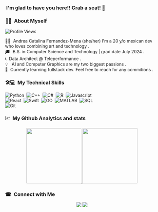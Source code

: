 ### &nbsp;I'm glad to have you here!! Grab a seat! 👋

### 👩‍💻 &nbsp;About Myself

<p align="left"> <img src="https://komarev.com/ghpvc/?username=Catalina-fdzmena&label=Views&color=blue&style=plastic" alt="Profile Views" /> </p>

👩‍💼 &nbsp;Andrea Catalina Fernandez-Mena (she/her) I'm a 20 y/o mexican dev who loves combining art and technology .\
🎓 &nbsp;B.S. in Computer Science and Technology | grad date July 2024 .\
📞 &nbsp;Data Architect @ Teleperformance .\
💡  &nbsp; AI and Computer Graphics are my two biggest passions .\
💬 &nbsp;Currently learning fullstack dev. Feel free to reach for any commitions .




### 🛠💻 &nbsp;My Technical Skills 

![Python](https://img.shields.io/badge/-Python-05122A?style=flat&logo=python)&nbsp;
![C++](https://img.shields.io/badge/-C++-05122A?style=flat&logo=C%2B%2B&logoColor=00599C)&nbsp;
![C#](https://img.shields.io/badge/-Csharp-05122A?style=flat&logo=Csharp)&nbsp;
![R](https://img.shields.io/badge/-R-05122A?style=flat&logo=R)&nbsp;
![Javascript](https://img.shields.io/badge/-Javascript-05122A?style=flat&logo=Javascript)&nbsp;\
![React](https://img.shields.io/badge/-React-05122A?style=flat&logo=React)&nbsp;
![Swift](https://img.shields.io/badge/-Swift-05122A?style=flat&logo=Swift)&nbsp;
![GO](https://img.shields.io/badge/-GO-05122A?style=flat&logo=GO)&nbsp;
![MATLAB](https://img.shields.io/badge/-MATLAB-05122A?style=flat&logo=MATLAB)&nbsp;
![SQL](https://img.shields.io/badge/-SQL-05122A?style=flat&logo=MySQL)&nbsp;\
![Git](https://img.shields.io/badge/-Git-05122A?style=flat&logo=git)&nbsp;


### 📈 &nbsp;My Github Analytics and stats

<p align="center">
<a href="https://github.com/Catalina-fdzmena">
  <img height="180em" src="https://github-readme-stats-eight-theta.vercel.app/api?username=Catalina-fdzmena&show_icons=true&theme=algolia&include_all_commits=true&count_private=true"/>
  <img height="180em" src="https://github-readme-stats-eight-theta.vercel.app/api/top-langs/?username=Catalina-fdzmena&layout=compact&langs_count=8&theme=algolia"/>
</a>
</p>

### ☎ &nbsp;Connect with Me

<p align="center">
<a href="https://www.linkedin.com/in/catalina-fernandez-mena-bb4231197"><img src="https://img.shields.io/badge/-LinkedIn-05122A?style=flat&logo=LINKEDiN"/></a>
<a href="mailto:katy.fernandezmena@gmail.com"><img src="https://img.shields.io/badge/-katy.fernandezmena@gmail.com-05122A?style=flat&logo=gmail"/></a>
</p>

